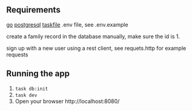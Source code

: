 ## Requirements
[go](https://go.dev/)
[postgresql](https://www.postgresql.org/)
[taskfile](https://taskfile.dev/installation)
.env file, see .env.example

create a family record in the database manually, make sure the id is 1.

sign up with a new user using a rest client, see requets.http for example requests

## Running the app

1. `task db:init`
2. `task dev`
3. Open your browser http://localhost:8080/
